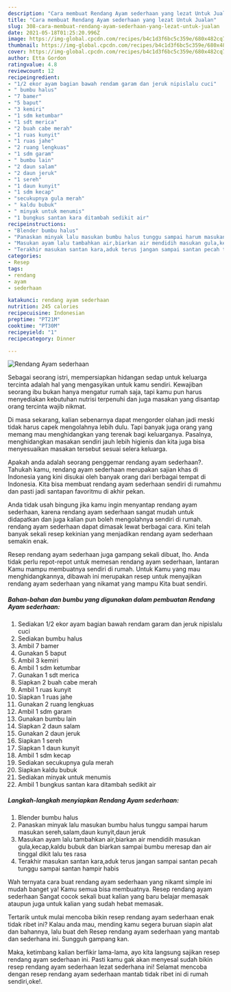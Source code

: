 ```yaml
---
description: "Cara membuat Rendang Ayam sederhaan yang lezat Untuk Jualan"
title: "Cara membuat Rendang Ayam sederhaan yang lezat Untuk Jualan"
slug: 308-cara-membuat-rendang-ayam-sederhaan-yang-lezat-untuk-jualan
date: 2021-05-18T01:25:20.996Z
image: https://img-global.cpcdn.com/recipes/b4c1d3f6bc5c359e/680x482cq70/rendang-ayam-sederhaan-foto-resep-utama.jpg
thumbnail: https://img-global.cpcdn.com/recipes/b4c1d3f6bc5c359e/680x482cq70/rendang-ayam-sederhaan-foto-resep-utama.jpg
cover: https://img-global.cpcdn.com/recipes/b4c1d3f6bc5c359e/680x482cq70/rendang-ayam-sederhaan-foto-resep-utama.jpg
author: Etta Gordon
ratingvalue: 4.8
reviewcount: 12
recipeingredient:
- "1/2 ekor ayam bagian bawah rendam garam dan jeruk nipislalu cuci"
- " bumbu halus"
- "7 bamer"
- "5 baput"
- "3 kemiri"
- "1 sdm ketumbar"
- "1 sdt merica"
- "2 buah cabe merah"
- "1 ruas kunyit"
- "1 ruas jahe"
- "2 ruang lengkuas"
- "1 sdm garam"
- " bumbu lain"
- "2 daun salam"
- "2 daun jeruk"
- "1 sereh"
- "1 daun kunyit"
- "1 sdm kecap"
- "secukupnya gula merah"
- " kaldu bubuk"
- " minyak untuk menumis"
- "1 bungkus santan kara ditambah sedikit air"
recipeinstructions:
- "Blender bumbu halus"
- "Panaskan minyak lalu masukan bumbu halus tunggu sampai harum masukan sereh,salam,daun kunyit,daun jeruk"
- "Masukan ayam lalu tambahkan air,biarkan air mendidih masukan gula,kecap,kaldu bubuk dan biarkan sampai bumbu meresap dan air tinggal dikit lalu tes rasa"
- "Terakhir masukan santan kara,aduk terus jangan sampai santan pecah tunggu sampai santan hampir habis"
categories:
- Resep
tags:
- rendang
- ayam
- sederhaan

katakunci: rendang ayam sederhaan 
nutrition: 245 calories
recipecuisine: Indonesian
preptime: "PT21M"
cooktime: "PT30M"
recipeyield: "1"
recipecategory: Dinner

---
```



![Rendang Ayam sederhaan](https://img-global.cpcdn.com/recipes/b4c1d3f6bc5c359e/680x482cq70/rendang-ayam-sederhaan-foto-resep-utama.jpg)

Sebagai seorang istri, mempersiapkan hidangan sedap untuk keluarga tercinta adalah hal yang mengasyikan untuk kamu sendiri. Kewajiban seorang ibu bukan hanya mengatur rumah saja, tapi kamu pun harus menyediakan kebutuhan nutrisi terpenuhi dan juga masakan yang disantap orang tercinta wajib nikmat.

Di masa  sekarang, kalian sebenarnya dapat mengorder olahan jadi meski tidak harus capek mengolahnya lebih dulu. Tapi banyak juga orang yang memang mau menghidangkan yang terenak bagi keluarganya. Pasalnya, menghidangkan masakan sendiri jauh lebih higienis dan kita juga bisa menyesuaikan masakan tersebut sesuai selera keluarga. 



Apakah anda adalah seorang penggemar rendang ayam sederhaan?. Tahukah kamu, rendang ayam sederhaan merupakan sajian khas di Indonesia yang kini disukai oleh banyak orang dari berbagai tempat di Indonesia. Kita bisa membuat rendang ayam sederhaan sendiri di rumahmu dan pasti jadi santapan favoritmu di akhir pekan.

Anda tidak usah bingung jika kamu ingin menyantap rendang ayam sederhaan, karena rendang ayam sederhaan sangat mudah untuk didapatkan dan juga kalian pun boleh mengolahnya sendiri di rumah. rendang ayam sederhaan dapat dimasak lewat berbagai cara. Kini telah banyak sekali resep kekinian yang menjadikan rendang ayam sederhaan semakin enak.

Resep rendang ayam sederhaan juga gampang sekali dibuat, lho. Anda tidak perlu repot-repot untuk memesan rendang ayam sederhaan, lantaran Kamu mampu membuatnya sendiri di rumah. Untuk Kamu yang mau menghidangkannya, dibawah ini merupakan resep untuk menyajikan rendang ayam sederhaan yang nikamat yang mampu Kita buat sendiri.

<!--inarticleads1-->

##### Bahan-bahan dan bumbu yang digunakan dalam pembuatan Rendang Ayam sederhaan:

1. Sediakan 1/2 ekor ayam bagian bawah rendam garam dan jeruk nipislalu cuci
1. Sediakan  bumbu halus
1. Ambil 7 bamer
1. Gunakan 5 baput
1. Ambil 3 kemiri
1. Ambil 1 sdm ketumbar
1. Gunakan 1 sdt merica
1. Siapkan 2 buah cabe merah
1. Ambil 1 ruas kunyit
1. Siapkan 1 ruas jahe
1. Gunakan 2 ruang lengkuas
1. Ambil 1 sdm garam
1. Gunakan  bumbu lain
1. Siapkan 2 daun salam
1. Gunakan 2 daun jeruk
1. Siapkan 1 sereh
1. Siapkan 1 daun kunyit
1. Ambil 1 sdm kecap
1. Sediakan secukupnya gula merah
1. Siapkan  kaldu bubuk
1. Sediakan  minyak untuk menumis
1. Ambil 1 bungkus santan kara ditambah sedikit air




<!--inarticleads2-->

##### Langkah-langkah menyiapkan Rendang Ayam sederhaan:

1. Blender bumbu halus
1. Panaskan minyak lalu masukan bumbu halus tunggu sampai harum masukan sereh,salam,daun kunyit,daun jeruk
1. Masukan ayam lalu tambahkan air,biarkan air mendidih masukan gula,kecap,kaldu bubuk dan biarkan sampai bumbu meresap dan air tinggal dikit lalu tes rasa
1. Terakhir masukan santan kara,aduk terus jangan sampai santan pecah tunggu sampai santan hampir habis




Wah ternyata cara buat rendang ayam sederhaan yang nikamt simple ini mudah banget ya! Kamu semua bisa membuatnya. Resep rendang ayam sederhaan Sangat cocok sekali buat kalian yang baru belajar memasak ataupun juga untuk kalian yang sudah hebat memasak.

Tertarik untuk mulai mencoba bikin resep rendang ayam sederhaan enak tidak ribet ini? Kalau anda mau, mending kamu segera buruan siapin alat dan bahannya, lalu buat deh Resep rendang ayam sederhaan yang mantab dan sederhana ini. Sungguh gampang kan. 

Maka, ketimbang kalian berfikir lama-lama, ayo kita langsung sajikan resep rendang ayam sederhaan ini. Pasti kamu gak akan menyesal sudah bikin resep rendang ayam sederhaan lezat sederhana ini! Selamat mencoba dengan resep rendang ayam sederhaan mantab tidak ribet ini di rumah sendiri,oke!.

